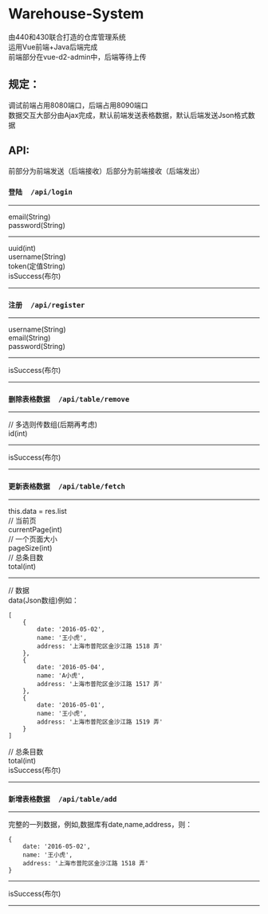 # Warehouse-System
由440和430联合打造的仓库管理系统  
运用Vue前端+Java后端完成  
前端部分在vue-d2-admin中，后端等待上传  
## 规定：
调试前端占用8080端口，后端占用8090端口  
数据交互大部分由Ajax完成，默认前端发送表格数据，默认后端发送Json格式数据
## API:
前部分为前端发送（后端接收）后部分为前端接收（后端发出）  
### `登陆  /api/login ` 
***
email(String)  
password(String)  
***
uuid(int)  
username(String)  
token(定值String)  
isSuccess(布尔)   
***
### `注册  /api/register ` 
***
username(String)  
email(String)  
password(String)  
***
isSuccess(布尔)
***
### `删除表格数据  /api/table/remove ` 
***
// 多选则传数组(后期再考虑)  
id(int)
***
isSuccess(布尔)
***
### `更新表格数据  /api/table/fetch`
***
this.data = res.list  
// 当前页  
currentPage(int)  
// 一个页面大小  
pageSize(int)  
// 总条目数  
total(int)  
***
// 数据  
data(Json数组)例如：  
```
[
    {
        date: '2016-05-02',
        name: '王小虎',
        address: '上海市普陀区金沙江路 1518 弄'
    },
    {
        date: '2016-05-04',
        name: 'A小虎',
        address: '上海市普陀区金沙江路 1517 弄'
    },
    {
        date: '2016-05-01',
        name: '王小虎',
        address: '上海市普陀区金沙江路 1519 弄'
    }
]
```
// 总条目数  
total(int)  
isSuccess(布尔)
***
### `新增表格数据  /api/table/add ` 
***
完整的一列数据，例如,数据库有date,name,address，则：  
```
{
    date: '2016-05-02',
    name: '王小虎',
    address: '上海市普陀区金沙江路 1518 弄'
}
```
***
isSuccess(布尔)
***
